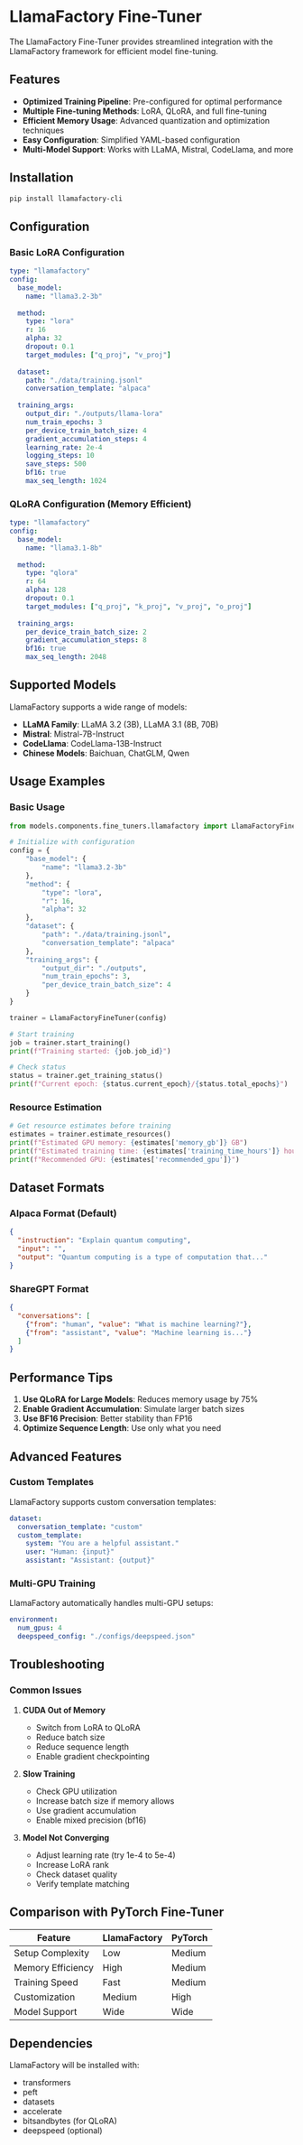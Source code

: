 # LlamaFactory Fine-Tuner

The LlamaFactory Fine-Tuner provides streamlined integration with the LlamaFactory framework for efficient model fine-tuning.

## Features

- **Optimized Training Pipeline**: Pre-configured for optimal performance
- **Multiple Fine-tuning Methods**: LoRA, QLoRA, and full fine-tuning
- **Efficient Memory Usage**: Advanced quantization and optimization techniques
- **Easy Configuration**: Simplified YAML-based configuration
- **Multi-Model Support**: Works with LLaMA, Mistral, CodeLlama, and more

## Installation

```bash
pip install llamafactory-cli
```

## Configuration

### Basic LoRA Configuration

```yaml
type: "llamafactory"
config:
  base_model:
    name: "llama3.2-3b"
    
  method:
    type: "lora"
    r: 16
    alpha: 32
    dropout: 0.1
    target_modules: ["q_proj", "v_proj"]
    
  dataset:
    path: "./data/training.jsonl"
    conversation_template: "alpaca"
    
  training_args:
    output_dir: "./outputs/llama-lora"
    num_train_epochs: 3
    per_device_train_batch_size: 4
    gradient_accumulation_steps: 4
    learning_rate: 2e-4
    logging_steps: 10
    save_steps: 500
    bf16: true
    max_seq_length: 1024
```

### QLoRA Configuration (Memory Efficient)

```yaml
type: "llamafactory"
config:
  base_model:
    name: "llama3.1-8b"
    
  method:
    type: "qlora"
    r: 64
    alpha: 128
    dropout: 0.1
    target_modules: ["q_proj", "k_proj", "v_proj", "o_proj"]
    
  training_args:
    per_device_train_batch_size: 2
    gradient_accumulation_steps: 8
    bf16: true
    max_seq_length: 2048
```

## Supported Models

LlamaFactory supports a wide range of models:

- **LLaMA Family**: LLaMA 3.2 (3B), LLaMA 3.1 (8B, 70B)
- **Mistral**: Mistral-7B-Instruct
- **CodeLlama**: CodeLlama-13B-Instruct
- **Chinese Models**: Baichuan, ChatGLM, Qwen

## Usage Examples

### Basic Usage

```python
from models.components.fine_tuners.llamafactory import LlamaFactoryFineTuner

# Initialize with configuration
config = {
    "base_model": {
        "name": "llama3.2-3b"
    },
    "method": {
        "type": "lora",
        "r": 16,
        "alpha": 32
    },
    "dataset": {
        "path": "./data/training.jsonl",
        "conversation_template": "alpaca"
    },
    "training_args": {
        "output_dir": "./outputs",
        "num_train_epochs": 3,
        "per_device_train_batch_size": 4
    }
}

trainer = LlamaFactoryFineTuner(config)

# Start training
job = trainer.start_training()
print(f"Training started: {job.job_id}")

# Check status
status = trainer.get_training_status()
print(f"Current epoch: {status.current_epoch}/{status.total_epochs}")
```

### Resource Estimation

```python
# Get resource estimates before training
estimates = trainer.estimate_resources()
print(f"Estimated GPU memory: {estimates['memory_gb']} GB")
print(f"Estimated training time: {estimates['training_time_hours']} hours")
print(f"Recommended GPU: {estimates['recommended_gpu']}")
```

## Dataset Formats

### Alpaca Format (Default)
```json
{
  "instruction": "Explain quantum computing",
  "input": "",
  "output": "Quantum computing is a type of computation that..."
}
```

### ShareGPT Format
```json
{
  "conversations": [
    {"from": "human", "value": "What is machine learning?"},
    {"from": "assistant", "value": "Machine learning is..."}
  ]
}
```

## Performance Tips

1. **Use QLoRA for Large Models**: Reduces memory usage by 75%
2. **Enable Gradient Accumulation**: Simulate larger batch sizes
3. **Use BF16 Precision**: Better stability than FP16
4. **Optimize Sequence Length**: Use only what you need

## Advanced Features

### Custom Templates

LlamaFactory supports custom conversation templates:

```yaml
dataset:
  conversation_template: "custom"
  custom_template:
    system: "You are a helpful assistant."
    user: "Human: {input}"
    assistant: "Assistant: {output}"
```

### Multi-GPU Training

LlamaFactory automatically handles multi-GPU setups:

```yaml
environment:
  num_gpus: 4
  deepspeed_config: "./configs/deepspeed.json"
```

## Troubleshooting

### Common Issues

1. **CUDA Out of Memory**
   - Switch from LoRA to QLoRA
   - Reduce batch size
   - Reduce sequence length
   - Enable gradient checkpointing

2. **Slow Training**
   - Check GPU utilization
   - Increase batch size if memory allows
   - Use gradient accumulation
   - Enable mixed precision (bf16)

3. **Model Not Converging**
   - Adjust learning rate (try 1e-4 to 5e-4)
   - Increase LoRA rank
   - Check dataset quality
   - Verify template matching

## Comparison with PyTorch Fine-Tuner

| Feature | LlamaFactory | PyTorch |
|---------|--------------|---------|
| Setup Complexity | Low | Medium |
| Memory Efficiency | High | Medium |
| Training Speed | Fast | Medium |
| Customization | Medium | High |
| Model Support | Wide | Wide |

## Dependencies

LlamaFactory will be installed with:
- transformers
- peft
- datasets
- accelerate
- bitsandbytes (for QLoRA)
- deepspeed (optional)